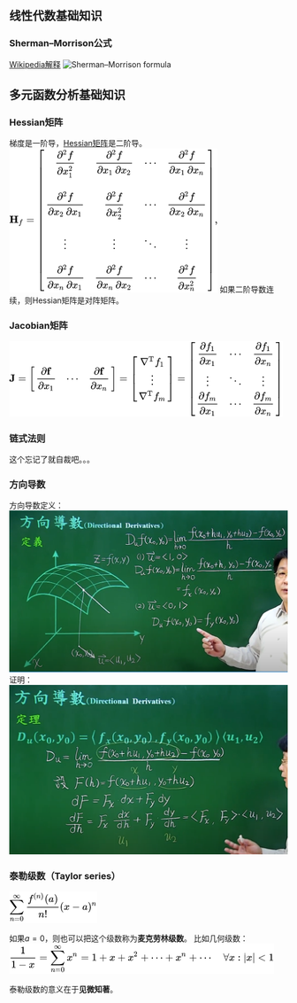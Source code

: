 
## 线性代数基础知识

### Sherman–Morrison公式
[Wikipedia解释](https://en.wikipedia.org/wiki/Sherman%E2%80%93Morrison_formula)
![Sherman–Morrison formula](Resources/2.%20Mathematics/3.%20Computational%20mathematics/Mathematical%20optimization/Sherman%E2%80%93Morrison%20formula.png)

## 多元函数分析基础知识

### Hessian矩阵
梯度是一阶导，[Hessian矩阵](https://en.wikipedia.org/wiki/Hessian_matrix)是二阶导。
![Hessian matrix](Resources/2.%20Mathematics/3.%20Computational%20mathematics/Mathematical%20optimization/Hessian%20matrix.png)
如果二阶导数连续，则Hessian矩阵是对阵矩阵。

### Jacobian矩阵
![Jacobian matrix](Resources/2.%20Mathematics/3.%20Computational%20mathematics/Mathematical%20optimization/Jacobian%20matrix.png)

### 链式法则
这个忘记了就自裁吧。。。

### 方向导数
方向导数定义：
![方向导数定义](Resources/2.%20Mathematics/3.%20Computational%20mathematics/Mathematical%20optimization/%E6%96%B9%E5%90%91%E5%AF%BC%E6%95%B0%E5%AE%9A%E4%B9%89.png)
证明：
![方向导数定理](Resources/2.%20Mathematics/3.%20Computational%20mathematics/Mathematical%20optimization/%E6%96%B9%E5%90%91%E5%AF%BC%E6%95%B0%E5%AE%9A%E7%90%86.png)

### 泰勒级数（Taylor series）

![Taylor series](Resources/2.%20Mathematics/3.%20Computational%20mathematics/Mathematical%20optimization/Taylor%20series.png)

如果$a=0$，则也可以把这个级数称为**麦克劳林级数**。
比如几何级数：
![几何级数](Resources/2.%20Mathematics/3.%20Computational%20mathematics/Mathematical%20optimization/%E5%87%A0%E4%BD%95%E7%BA%A7%E6%95%B0.png)

泰勒级数的意义在于**见微知著**。
